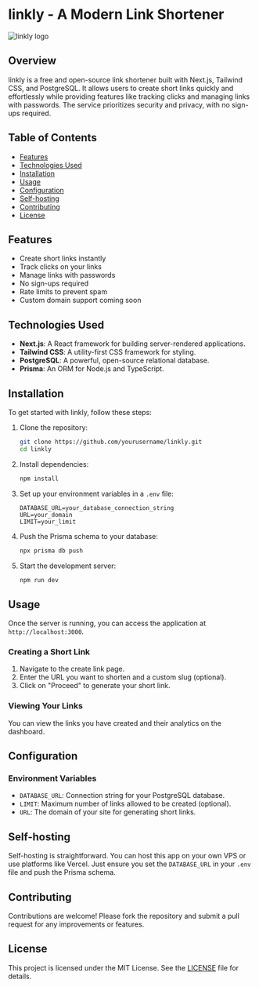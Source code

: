 # linkly - A Modern Link Shortener

![linkly logo](https://via.placeholder.com/150) <!-- Replace with actual logo URL -->

## Overview

linkly is a free and open-source link shortener built with Next.js, Tailwind CSS, and PostgreSQL. It allows users to create short links quickly and effortlessly while providing features like tracking clicks and managing links with passwords. The service prioritizes security and privacy, with no sign-ups required.

## Table of Contents

- [Features](#features)
- [Technologies Used](#technologies-used)
- [Installation](#installation)
- [Usage](#usage)
- [Configuration](#configuration)
- [Self-hosting](#self-hosting)
- [Contributing](#contributing)
- [License](#license)

## Features

- Create short links instantly
- Track clicks on your links
- Manage links with passwords
- No sign-ups required
- Rate limits to prevent spam
- Custom domain support coming soon

## Technologies Used

- **Next.js**: A React framework for building server-rendered applications.
- **Tailwind CSS**: A utility-first CSS framework for styling.
- **PostgreSQL**: A powerful, open-source relational database.
- **Prisma**: An ORM for Node.js and TypeScript.

## Installation

To get started with linkly, follow these steps:

1. Clone the repository:
   ```bash
   git clone https://github.com/yourusername/linkly.git
   cd linkly
   ```

2. Install dependencies:
   ```bash
   npm install
   ```

3. Set up your environment variables in a `.env` file:
   ```env
   DATABASE_URL=your_database_connection_string
   URL=your_domain
   LIMIT=your_limit
   ```

4. Push the Prisma schema to your database:
   ```bash
   npx prisma db push
   ```

5. Start the development server:
   ```bash
   npm run dev
   ```

## Usage

Once the server is running, you can access the application at `http://localhost:3000`. 

### Creating a Short Link

1. Navigate to the create link page.
2. Enter the URL you want to shorten and a custom slug (optional).
3. Click on "Proceed" to generate your short link.

### Viewing Your Links

You can view the links you have created and their analytics on the dashboard.

## Configuration

### Environment Variables

- `DATABASE_URL`: Connection string for your PostgreSQL database.
- `LIMIT`: Maximum number of links allowed to be created (optional).
- `URL`: The domain of your site for generating short links.

## Self-hosting

Self-hosting is straightforward. You can host this app on your own VPS or use platforms like Vercel. Just ensure you set the `DATABASE_URL` in your `.env` file and push the Prisma schema.

## Contributing

Contributions are welcome! Please fork the repository and submit a pull request for any improvements or features.

## License

This project is licensed under the MIT License. See the [LICENSE](LICENSE) file for details.
